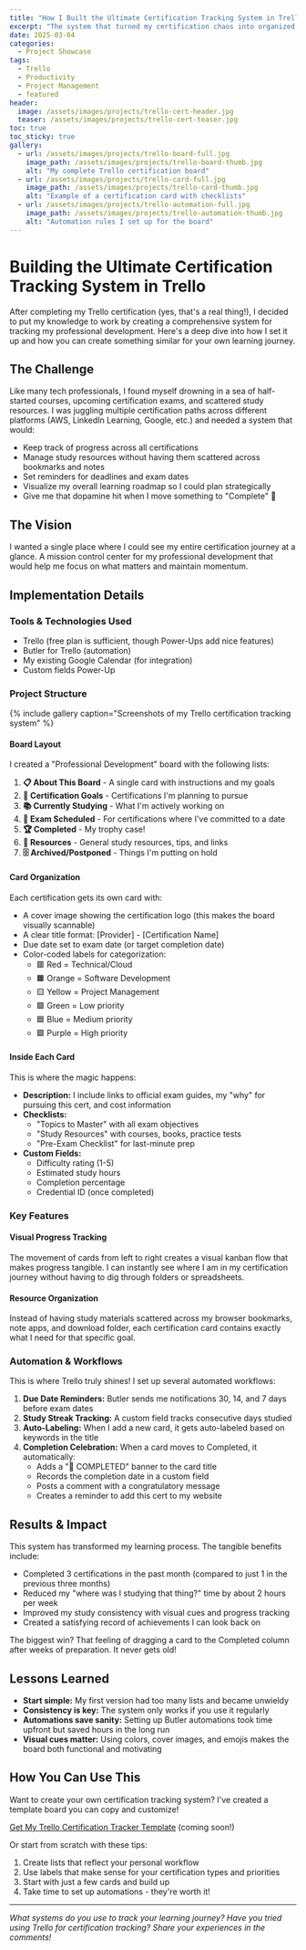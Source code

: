 ```yaml
---
title: "How I Built the Ultimate Certification Tracking System in Trello"
excerpt: "The system that turned my certification chaos into organized progress"
date: 2025-03-04
categories:
  - Project Showcase
tags:
  - Trello
  - Productivity
  - Project Management
  - featured
header:
  image: /assets/images/projects/trello-cert-header.jpg
  teaser: /assets/images/projects/trello-cert-teaser.jpg
toc: true
toc_sticky: true
gallery:
  - url: /assets/images/projects/trello-board-full.jpg
    image_path: /assets/images/projects/trello-board-thumb.jpg
    alt: "My complete Trello certification board"
  - url: /assets/images/projects/trello-card-full.jpg
    image_path: /assets/images/projects/trello-card-thumb.jpg
    alt: "Example of a certification card with checklists"
  - url: /assets/images/projects/trello-automation-full.jpg
    image_path: /assets/images/projects/trello-automation-thumb.jpg
    alt: "Automation rules I set up for the board"
---
```


# Building the Ultimate Certification Tracking System in Trello

After completing my Trello certification (yes, that's a real thing!), I decided to put my knowledge to work by creating a comprehensive system for tracking my professional development. Here's a deep dive into how I set it up and how you can create something similar for your own learning journey.

## The Challenge

Like many tech professionals, I found myself drowning in a sea of half-started courses, upcoming certification exams, and scattered study resources. I was juggling multiple certification paths across different platforms (AWS, LinkedIn Learning, Google, etc.) and needed a system that would:

* Keep track of progress across all certifications
* Manage study resources without having them scattered across bookmarks and notes
* Set reminders for deadlines and exam dates
* Visualize my overall learning roadmap so I could plan strategically
* Give me that dopamine hit when I move something to "Complete" 🎉

## The Vision

I wanted a single place where I could see my entire certification journey at a glance. A mission control center for my professional development that would help me focus on what matters and maintain momentum.

## Implementation Details

### Tools & Technologies Used

* Trello (free plan is sufficient, though Power-Ups add nice features)
* Butler for Trello (automation)
* My existing Google Calendar (for integration)
* Custom fields Power-Up

### Project Structure

{% include gallery caption="Screenshots of my Trello certification tracking system" %}

#### Board Layout

I created a "Professional Development" board with the following lists:

1. **📋 About This Board** - A single card with instructions and my goals
2. **🎯 Certification Goals** - Certifications I'm planning to pursue 
3. **📚 Currently Studying** - What I'm actively working on
4. **🧪 Exam Scheduled** - For certifications where I've committed to a date
5. **🏆 Completed** - My trophy case!
6. **📂 Resources** - General study resources, tips, and links
7. **🗄️ Archived/Postponed** - Things I'm putting on hold

#### Card Organization

Each certification gets its own card with:

* A cover image showing the certification logo (this makes the board visually scannable)
* A clear title format: [Provider] - [Certification Name]
* Due date set to exam date (or target completion date)
* Color-coded labels for categorization:
  * 🟥 Red = Technical/Cloud
  * 🟧 Orange = Software Development
  * 🟨 Yellow = Project Management
  * 🟩 Green = Low priority
  * 🟦 Blue = Medium priority
  * 🟪 Purple = High priority

#### Inside Each Card

This is where the magic happens:

* **Description:** I include links to official exam guides, my "why" for pursuing this cert, and cost information
* **Checklists:** 
  * "Topics to Master" with all exam objectives
  * "Study Resources" with courses, books, practice tests
  * "Pre-Exam Checklist" for last-minute prep
* **Custom Fields:**
  * Difficulty rating (1-5)
  * Estimated study hours
  * Completion percentage
  * Credential ID (once completed)

### Key Features

#### Visual Progress Tracking

The movement of cards from left to right creates a visual kanban flow that makes progress tangible. I can instantly see where I am in my certification journey without having to dig through folders or spreadsheets.

#### Resource Organization

Instead of having study materials scattered across my browser bookmarks, note apps, and download folder, each certification card contains exactly what I need for that specific goal.

### Automation & Workflows

This is where Trello truly shines! I set up several automated workflows:

1. **Due Date Reminders:** Butler sends me notifications 30, 14, and 7 days before exam dates
2. **Study Streak Tracking:** A custom field tracks consecutive days studied
3. **Auto-Labeling:** When I add a new card, it gets auto-labeled based on keywords in the title
4. **Completion Celebration:** When a card moves to Completed, it automatically:
   * Adds a "🎉 COMPLETED" banner to the card title
   * Records the completion date in a custom field
   * Posts a comment with a congratulatory message
   * Creates a reminder to add this cert to my website

## Results & Impact

This system has transformed my learning process. The tangible benefits include:

* Completed 3 certifications in the past month (compared to just 1 in the previous three months)
* Reduced my "where was I studying that thing?" time by about 2 hours per week
* Improved my study consistency with visual cues and progress tracking
* Created a satisfying record of achievements I can look back on

The biggest win? That feeling of dragging a card to the Completed column after weeks of preparation. It never gets old!

## Lessons Learned

* **Start simple:** My first version had too many lists and became unwieldy
* **Consistency is key:** The system only works if you use it regularly
* **Automations save sanity:** Setting up Butler automations took time upfront but saved hours in the long run
* **Visual cues matter:** Using colors, cover images, and emojis makes the board both functional and motivating

## How You Can Use This

Want to create your own certification tracking system? I've created a template board you can copy and customize!

[Get My Trello Certification Tracker Template](#) (coming soon!)

Or start from scratch with these tips:

1. Create lists that reflect your personal workflow
2. Use labels that make sense for your certification types and priorities
3. Start with just a few cards and build up
4. Take time to set up automations - they're worth it!

---

*What systems do you use to track your learning journey? Have you tried using Trello for certification tracking? Share your experiences in the comments!*